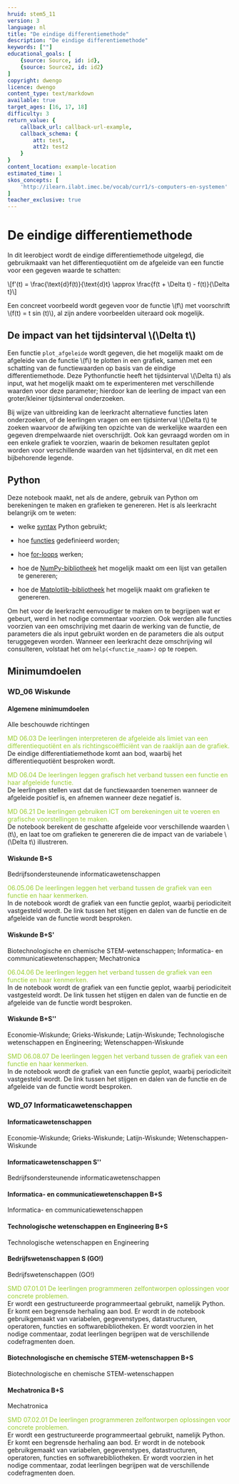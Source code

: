 ```yaml
---
hruid: stem5_11
version: 3
language: nl
title: "De eindige differentiemethode"
description: "De eindige differentiemethode"
keywords: [""]
educational_goals: [
    {source: Source, id: id}, 
    {source: Source2, id: id2}
]
copyright: dwengo
licence: dwengo
content_type: text/markdown
available: true
target_ages: [16, 17, 18]
difficulty: 3
return_value: {
    callback_url: callback-url-example,
    callback_schema: {
        att: test,
        att2: test2
    }
}
content_location: example-location
estimated_time: 1
skos_concepts: [
    'http://ilearn.ilabt.imec.be/vocab/curr1/s-computers-en-systemen'
]
teacher_exclusive: true
---
```

# De eindige differentiemethode

In dit leerobject wordt de eindige differentiemethode uitgelegd, die gebruikmaakt van het differentiequotiënt om de afgeleide van een functie voor een gegeven waarde te schatten:

\\[f'(t) = \frac{\text{d}f(t)}{\text{d}t} \approx \frac{f(t + \Delta t) - f(t)}{\Delta t}\\]

Een concreet voorbeeld wordt gegeven voor de functie \\(f\\) met voorschrift \\(f(t) = t sin (t)\\), al zijn andere voorbeelden uiteraard ook mogelijk.

## De impact van het tijdsinterval \\(\Delta t\\)

Een functie `plot_afgeleide` wordt gegeven, die het mogelijk maakt om de afgeleide van de functie \\(f\\) te plotten in een grafiek, samen met een schatting van de functiewaarden op basis van de eindige differentiemethode. Deze Pythonfunctie heeft het tijdsinterval \\(\Delta t\\) als input, wat het mogelijk maakt om te experimenteren met verschillende waarden voor deze parameter; hierdoor kan de leerling de impact van een groter/kleiner tijdsinterval onderzoeken.

Bij wijze van uitbreiding kan de leerkracht alternatieve functies laten onderzoeken, of de leerlingen vragen om een tijdsinterval \\(\Delta t\\) te zoeken waarvoor de afwijking ten opzichte van de werkelijke waarden een gegeven drempelwaarde niet overschrijdt. Ook kan gevraagd worden om in een enkele grafiek te voorzien, waarin de bekomen resultaten geplot worden voor verschillende waarden van het tijdsinterval, en dit met een bijbehorende legende.

## Python

Deze notebook maakt, net als de andere, gebruik van Python om berekeningen te maken en grafieken te genereren. Het is als leerkracht belangrijk om te weten:

- welke [syntax](https://www.w3schools.com/python/python_syntax.asp) Python gebruikt;

- hoe [functies](https://www.w3schools.com/python/python_functions.asp) gedefinieerd worden;

- hoe [for-loops](https://www.w3schools.com/python/python_for_loops.asp) werken;

- hoe de [NumPy-bibliotheek](https://www.w3resource.com/numpy/array-creation/arange.php) het mogelijk maakt om een lijst van getallen te genereren;

- hoe de [Matplotlib-bibliotheek](https://matplotlib.org/stable/tutorials/introductory/quick_start.html#sphx-glr-tutorials-introductory-quick-start-py) het mogelijk maakt om grafieken te genereren.

Om het voor de leerkracht eenvoudiger te maken om te begrijpen wat er gebeurt, werd in het nodige commentaar voorzien. Ook werden alle functies voorzien van een omschrijving met daarin de werking van de functie, de parameters die als input gebruikt worden en de parameters die als output teruggegeven worden. Wanneer een leerkracht deze omschrijving wil consulteren, volstaat het om `help(<functie_naam>)` op te roepen.

## Minimumdoelen

### WD_06 Wiskunde

#### Algemene minimumdoelen

Alle beschouwde richtingen

<span style="color: yellowgreen">MD 06.03 De leerlingen interpreteren de afgeleide als limiet van een differentiequotiënt en als richtingscoëfficiënt van de raaklijn aan de grafiek.</span><br>
De eindige differentiatiemethode komt aan bod, waarbij het differentiequotiënt besproken wordt.

<span style="color: yellowgreen">MD 06.04 De leerlingen leggen grafisch het verband tussen een functie en haar afgeleide functie.</span><br>
De leerlingen stellen vast dat de functiewaarden toenemen wanneer de afgeleide positief is, en afnemen wanneer deze negatief is.

<span style="color: yellowgreen">MD 06.21 De leerlingen gebruiken ICT om berekeningen uit te voeren en grafische voorstellingen te maken.</span><br>
De notebook berekent de geschatte afgeleide voor verschillende waarden \\(t\\), en laat toe om grafieken te genereren die de impact van de variabele \\(\Delta t\\) illustreren.

#### Wiskunde B+S

Bedrijfsondersteunende informaticawetenschappen

<span style="color: yellowgreen">06.05.06 De leerlingen leggen het verband tussen de grafiek van een functie en haar kenmerken.</span><br>
In de notebook wordt de grafiek van een functie geplot, waarbij periodiciteit vastgesteld wordt. De link tussen het stijgen en dalen van de functie en de afgeleide van de functie wordt besproken.

#### Wiskunde B+S'

Biotechnologische en chemische STEM-wetenschappen; Informatica- en communicatiewetenschappen; Mechatronica

<span style="color: yellowgreen">06.04.06 De leerlingen leggen het verband tussen de grafiek van een functie en haar kenmerken.</span><br>
In de notebook wordt de grafiek van een functie geplot, waarbij periodiciteit vastgesteld wordt. De link tussen het stijgen en dalen van de functie en de afgeleide van de functie wordt besproken.

#### Wiskunde B+S''

Economie-Wiskunde; Grieks-Wiskunde; Latijn-Wiskunde; Technologische wetenschappen en Engineering; Wetenschappen-Wiskunde

<span style="color: yellowgreen">SMD 06.08.07 De leerlingen leggen het verband tussen de grafiek van een functie en haar kenmerken.</span><br>
In de notebook wordt de grafiek van een functie geplot, waarbij periodiciteit vastgesteld wordt. De link tussen het stijgen en dalen van de functie en de afgeleide van de functie wordt besproken.

### WD_07 Informaticawetenschappen

#### Informaticawetenschappen

Economie-Wiskunde; Grieks-Wiskunde; Latijn-Wiskunde; Wetenschappen-Wiskunde

#### Informaticawetenschappen S''

Bedrijfsondersteunende informaticawetenschappen

#### Informatica- en communicatiewetenschappen B+S

Informatica- en communicatiewetenschappen

#### Technologische wetenschappen en Engineering B+S

Technologische wetenschappen en Engineering

#### Bedrijfswetenschappen S (GO!)

Bedrijfswetenschappen (GO!)

<span style="color: yellowgreen">SMD 07.01.01 De leerlingen programmeren zelfontworpen oplossingen voor concrete problemen.</span><br>
Er wordt een gestructureerde programmeertaal gebruikt, namelijk Python. Er komt een begrensde herhaling aan bod. Er wordt in de notebook gebruikgemaakt van variabelen, gegevenstypes, datastructuren, operatoren, functies en softwarebibliotheken. Er wordt voorzien in het nodige commentaar, zodat leerlingen begrijpen wat de verschillende codefragmenten doen.

#### Biotechnologische en chemische STEM-wetenschappen B+S

Biotechnologische en chemische STEM-wetenschappen

#### Mechatronica B+S

Mechatronica

<span style="color: yellowgreen">SMD 07.02.01 De leerlingen programmeren zelfontworpen oplossingen voor concrete problemen.</span><br>
Er wordt een gestructureerde programmeertaal gebruikt, namelijk Python. Er komt een begrensde herhaling aan bod. Er wordt in de notebook gebruikgemaakt van variabelen, gegevenstypes, datastructuren, operatoren, functies en softwarebibliotheken. Er wordt voorzien in het nodige commentaar, zodat leerlingen begrijpen wat de verschillende codefragmenten doen.
